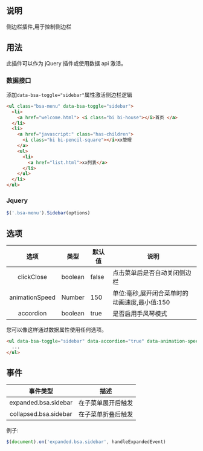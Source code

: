 ## 说明

侧边栏插件,用于控制侧边栏

## 用法

此插件可以作为 jQuery 插件或使用数据 api 激活。

### 数据接口

添加`data-bsa-toggle="sidebar"`属性激活侧边栏逻辑

```html
<ul class="bsa-menu" data-bsa-toggle="sidebar">
  <li>
    <a href="welcome.html"> <i class="bi bi-house"></i>首页 </a>
  </li>
  <li>
    <a href="javascript:" class="has-children">
      <i class="bi bi-pencil-square"></i>xx管理
    </a>
    <ul>
      <li>
        <a href="list.html">xx列表</a>
      </li>
    </ul>
  </li>
</ul>
```

### Jquery

```javascript
$('.bsa-menu').Sidebar(options)
```

## 选项

|      选项      | 类型    | 默认值 | 说明                                          |
| :------------: | ------- | ------ | --------------------------------------------- |
|   clickClose   | boolean | false  | 点击菜单后是否自动关闭侧边栏                  |
| animationSpeed | Number  | 150    | 单位:毫秒,展开闭合菜单时的动画速度,最小值:150 |
|   accordion    | boolean | true   | 是否启用手风琴模式                            |

您可以像这样通过数据属性使用任何选项。

```html
<ul data-bsa-toggle="sidebar" data-accordion="true" data-animation-speed="150">
  ...
</ul>
```

## 事件

|       事件类型        | 描述               |
| :-------------------: | ------------------ |
| expanded.bsa.sidebar  | 在子菜单展开后触发 |
| collapsed.bsa.sidebar | 在子菜单折叠后触发 |

例子:

```javascript
$(document).on('expanded.bsa.sidebar', handleExpandedEvent)
```
